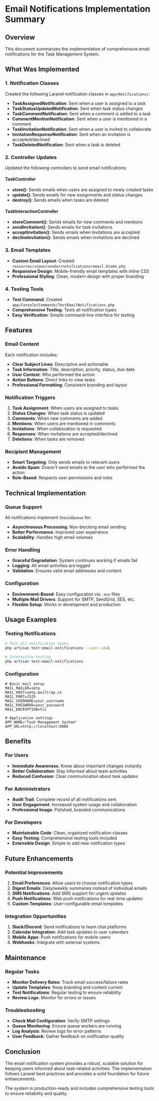 # Email Notifications Implementation Summary

## Overview

This document summarizes the implementation of comprehensive email notifications for the Task Management System.

## What Was Implemented

### 1. Notification Classes

Created the following Laravel notification classes in `app/Notifications/`:

- **TaskAssignedNotification**: Sent when a user is assigned to a task
- **TaskStatusUpdatedNotification**: Sent when task status changes
- **TaskCommentNotification**: Sent when a comment is added to a task
- **CommentMentionNotification**: Sent when a user is mentioned in a comment
- **TaskInvitationNotification**: Sent when a user is invited to collaborate
- **InvitationResponseNotification**: Sent when an invitation is accepted/declined
- **TaskDeletedNotification**: Sent when a task is deleted

### 2. Controller Updates

Updated the following controllers to send email notifications:

#### TaskController
- **store()**: Sends emails when users are assigned to newly created tasks
- **update()**: Sends emails for new assignments and status changes
- **destroy()**: Sends emails when tasks are deleted

#### TaskInteractionController
- **storeComment()**: Sends emails for new comments and mentions
- **sendInvitation()**: Sends emails for task invitations
- **acceptInvitation()**: Sends emails when invitations are accepted
- **declineInvitation()**: Sends emails when invitations are declined

### 3. Email Templates

- **Custom Email Layout**: Created `resources/views/vendor/notifications/email.blade.php`
- **Responsive Design**: Mobile-friendly email templates with inline CSS
- **Professional Styling**: Clean, modern design with proper branding

### 4. Testing Tools

- **Test Command**: Created `app/Console/Commands/TestEmailNotifications.php`
- **Comprehensive Testing**: Tests all notification types
- **Easy Verification**: Simple command-line interface for testing

## Features

### Email Content

Each notification includes:
- **Clear Subject Lines**: Descriptive and actionable
- **Task Information**: Title, description, priority, status, due date
- **User Context**: Who performed the action
- **Action Buttons**: Direct links to view tasks
- **Professional Formatting**: Consistent branding and layout

### Notification Triggers

1. **Task Assignment**: When users are assigned to tasks
2. **Status Changes**: When task status is updated
3. **Comments**: When new comments are added
4. **Mentions**: When users are mentioned in comments
5. **Invitations**: When collaboration is requested
6. **Responses**: When invitations are accepted/declined
7. **Deletions**: When tasks are removed

### Recipient Management

- **Smart Targeting**: Only sends emails to relevant users
- **Avoids Spam**: Doesn't send emails to the user who performed the action
- **Role-Based**: Respects user permissions and roles

## Technical Implementation

### Queue Support

All notifications implement `ShouldQueue` for:
- **Asynchronous Processing**: Non-blocking email sending
- **Better Performance**: Improved user experience
- **Scalability**: Handles high email volumes

### Error Handling

- **Graceful Degradation**: System continues working if emails fail
- **Logging**: All email activities are logged
- **Validation**: Ensures valid email addresses and content

### Configuration

- **Environment-Based**: Easy configuration via `.env` files
- **Multiple Mail Drivers**: Support for SMTP, SendGrid, SES, etc.
- **Flexible Setup**: Works in development and production

## Usage Examples

### Testing Notifications

```bash
# Test all notification types
php artisan test:email-notifications --user-id=1

# Interactive testing
php artisan test:email-notifications
```

### Configuration

```env
# Basic mail setup
MAIL_MAILER=smtp
MAIL_HOST=smtp.mailtrap.io
MAIL_PORT=2525
MAIL_USERNAME=your_username
MAIL_PASSWORD=your_password
MAIL_ENCRYPTION=tls

# Application settings
APP_NAME="Task Management System"
APP_URL=http://localhost:8000
```

## Benefits

### For Users
- **Immediate Awareness**: Know about important changes instantly
- **Better Collaboration**: Stay informed about team activities
- **Reduced Confusion**: Clear communication about task updates

### For Administrators
- **Audit Trail**: Complete record of all notifications sent
- **User Engagement**: Increased system usage and collaboration
- **Professional Image**: Polished, branded communications

### For Developers
- **Maintainable Code**: Clean, organized notification classes
- **Easy Testing**: Comprehensive testing tools included
- **Extensible Design**: Simple to add new notification types

## Future Enhancements

### Potential Improvements
1. **Email Preferences**: Allow users to choose notification types
2. **Digest Emails**: Daily/weekly summaries instead of individual emails
3. **SMS Notifications**: Add SMS support for urgent updates
4. **Push Notifications**: Web push notifications for real-time updates
5. **Custom Templates**: User-configurable email templates

### Integration Opportunities
1. **Slack/Discord**: Send notifications to team chat platforms
2. **Calendar Integration**: Add task updates to user calendars
3. **Mobile Apps**: Push notifications for mobile users
4. **Webhooks**: Integrate with external systems

## Maintenance

### Regular Tasks
- **Monitor Delivery Rates**: Track email success/failure rates
- **Update Templates**: Keep branding and content current
- **Test Notifications**: Regular testing to ensure reliability
- **Review Logs**: Monitor for errors or issues

### Troubleshooting
- **Check Mail Configuration**: Verify SMTP settings
- **Queue Monitoring**: Ensure queue workers are running
- **Log Analysis**: Review logs for error patterns
- **User Feedback**: Gather feedback on notification quality

## Conclusion

The email notification system provides a robust, scalable solution for keeping users informed about task-related activities. The implementation follows Laravel best practices and provides a solid foundation for future enhancements.

The system is production-ready and includes comprehensive testing tools to ensure reliability and quality.
